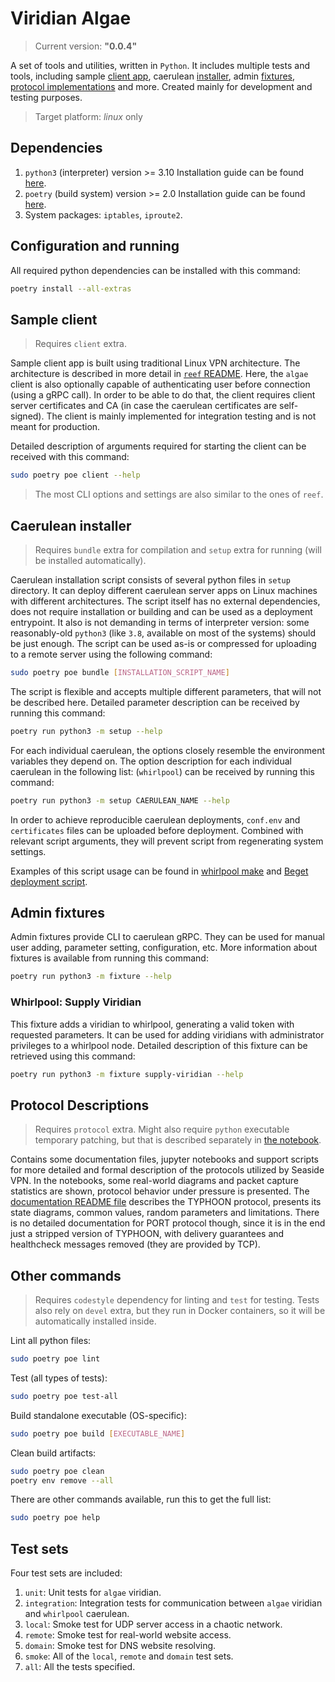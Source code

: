 # Viridian Algae

> Current version: **"0.0.4"**

A set of tools and utilities, written in `Python`.
It includes multiple tests and tools, including sample [client app](#sample-client), caerulean [installer](#caerulean-installer), admin [fixtures](#admin-fixtures), [protocol implementations](#protocol-descriptions) and more.
Created mainly for development and testing purposes.

> Target platform: _linux_ only

## Dependencies

1. `python3` (interpreter) version >= 3.10
  Installation guide can be found [here](https://www.python.org/downloads/).
2. `poetry` (build system) version >= 2.0
  Installation guide can be found [here](https://python-poetry.org/docs/#installation).
3. System packages: `iptables`, `iproute2`.

## Configuration and running

All required python dependencies can be installed with this command:

```bash
poetry install --all-extras
```

## Sample client

> Requires `client` extra.

Sample client app is built using traditional Linux VPN architecture.
The architecture is described in more detail in [`reef` README](../reef/README.md#general-idea).
Here, the `algae` client is also optionally capable of authenticating user before connection (using a gRPC call).
In order to be able to do that, the client requires client server certificates and CA (in case the caerulean certificates are self-signed).
The client is mainly implemented for integration testing and is not meant for production.

Detailed description of arguments required for starting the client can be received with this command:

```bash
sudo poetry poe client --help
```

> The most CLI options and settings are also similar to the ones of `reef`.

## Caerulean installer

> Requires `bundle` extra for compilation and `setup` extra for running (will be installed automatically).

Caerulean installation script consists of several python files in `setup` directory.
It can deploy different caerulean server apps on Linux machines with different architectures.
The script itself has no external dependencies, does not require installation or building and can be used as a deployment entrypoint.
It also is not demanding in terms of interpreter version: some reasonably-old `python3` (like `3.8`, available on most of the systems) should be just enough.
The script can be used as-is or compressed for uploading to a remote server using the following command:

```bash
sudo poetry poe bundle [INSTALLATION_SCRIPT_NAME]
```

The script is flexible and accepts multiple different parameters, that will not be described here.
Detailed parameter description can be received by running this command:

```bash
poetry run python3 -m setup --help
```

For each individual caerulean, the options closely resemble the environment variables they depend on.
The option description for each individual caerulean in the following list: (`whirlpool`) can be received by running this command:

```bash
poetry run python3 -m setup CAERULEAN_NAME --help
```

In order to achieve reproducible caerulean deployments, `conf.env` and `certificates` files can be uploaded before deployment.
Combined with relevant script arguments, they will prevent script from regenerating system settings.

Examples of this script usage can be found in [whirlpool make](../../caerulean/whirlpool/Makefile) and [Beget deployment script](../../.github/scripts//deploy_whirlpool_beget.mjs).

## Admin fixtures

Admin fixtures provide CLI to caerulean gRPC.
They can be used for manual user adding, parameter setting, configuration, etc.
More information about fixtures is available from running this command:

```bash
poetry run python3 -m fixture --help
```

### Whirlpool: Supply Viridian

This fixture adds a viridian to whirlpool, generating a valid token with requested parameters.
It can be used for adding viridians with administrator privileges to a whirlpool node.
Detailed description of this fixture can be retrieved using this command:

```bash
poetry run python3 -m fixture supply-viridian --help
```

## Protocol Descriptions

> Requires `protocol` extra.
> Might also require `python` executable temporary patching, but that is described separately in [the notebook](./typhoon/typhoon.ipynb).

Contains some documentation files, jupyter notebooks and support scripts for more detailed and formal description of the protocols utilized by Seaside VPN.
In the notebooks, some real-world diagrams and packet capture statistics are shown, protocol behavior under pressure is presented.
The [documentation README file](./typhoon/README.md) describes the TYPHOON protocol, presents its state diagrams, common values, random parameters and limitations.
There is no detailed documentation for PORT protocol though, since it is in the end just a stripped version of TYPHOON, with delivery guarantees and healthcheck messages removed (they are provided by TCP).

## Other commands

> Requires `codestyle` dependency for linting and `test` for testing.
> Tests also rely on `devel` extra, but they run in Docker containers, so it will be automatically installed inside.

Lint all python files:

```bash
sudo poetry poe lint
```

Test (all types of tests):

```bash
sudo poetry poe test-all
```

Build standalone executable (OS-specific):

```bash
sudo poetry poe build [EXECUTABLE_NAME]
```

Clean build artifacts:

```bash
sudo poetry poe clean
poetry env remove --all
```

There are other commands available, run this to get the full list:

```bash
sudo poetry poe help
```

## Test sets

Four test sets are included:

1. `unit`: Unit tests for `algae` viridian.
2. `integration`: Integration tests for communication between `algae` viridian and `whirlpool` caerulean.
3. `local`: Smoke test for UDP server access in a chaotic network.
4. `remote`: Smoke test for real-world website access.
5. `domain`: Smoke test for DNS website resolving.
6. `smoke`: All of the `local`, `remote` and `domain` test sets.
7. `all`: All the tests specified.
